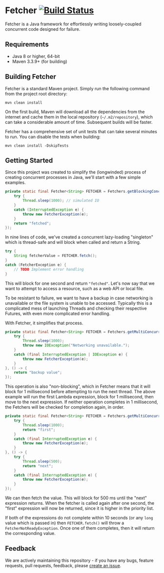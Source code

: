 # Fetcher [![Build Status](https://travis-ci.org/rentworthy/fetcher-framework.svg?branch=master)](https://travis-ci.org/rentworthy/fetcher-framework)

Fetcher is a Java framework for effortlessly writing loosely-coupled concurrent code designed for failure.

## Requirements

* Java 8 or higher, 64-bit
* Maven 3.3.9+ (for building)

## Building Fetcher

Fetcher is a standard Maven project. Simply run the following command from the project root directory:

    mvn clean install

On the first build, Maven will download all the dependencies from the internet and cache them in the local repository (`~/.m2/repository`), which can take a considerable amount of time. Subsequent builds will be faster.

Fetcher has a comprehensive set of unit tests that can take several minutes to run. You can disable the tests when building:

    mvn clean install -DskipTests

## Getting Started

Since this project was created to simplify the (longwinded) process of creating concurrent processes in Java, we'll start with a few simple examples.

```java
private static final Fetcher<String> FETCHER = Fetchers.getBlockingConcurrentFetcher(() -> {    
    try {
        Thread.sleep(1000); // simulated IO
    }
    catch (InterruptedException e) {
        throw new FetcherException(e);
    }    
    return "fetched";    
});
```

In nine lines of code, we've created a concurrent lazy-loading "singleton" which is thread-safe and will block when called and return a String.

```java
try {
    String fetcherValue = FETCHER.fetch();
}
catch (FetcherException e) {
    // TODO Implement error handling
}
```

This will block for one second and return `"fetched"`. Let's now say that we want to attempt to access a resource, such as a web API or local file.

To be resistant to failure, we want to have a backup in case networking is unavailable or the file system is unable to be accessed. Typically this is a complicated mess of launching Threads and checking their respective Futures, with even more complicated error handling.

With Fetcher, it simplifies that process.

```java
private static final Fetcher<String> FETCHER = Fetchers.getMultiConcurrentFetcher(() -> {
    try {
        Thread.sleep(1000);
        throw new IOException("Networking unavailable.");
    }
    catch (final InterruptedException | IOException e) {
        throw new FetcherException(e);
    }
}, () -> {
    return "backup value";
});
```

This operation is also "non-blocking", which in Fetcher means that it will block for 1 millisecond before attempting to run the next thread. The above example will run the first Lambda expression, block for 1 millisecond, then move to the next expression. If neither operation completes in 1 millisecond, the Fetchers will be checked for completion again, in order.

```java
private static final Fetcher<String> FETCHER = Fetchers.getMultiConcurrentFetcher(() -> {
    try {
        Thread.sleep(1000);
        return "first";
    }
    catch (final InterruptedException e) {
        throw new FetcherException(e);
    }
}, () -> {
    try {
        Thread.sleep(500);
        return "next";
    }
    catch (final InterruptedException e) {
        throw new FetcherException(e);
    }
});
```

We can then fetch the value. This will block for 500 ms until the "next" expression returns. When the fetcher is called again after one second, the "first" expression will now be returned, since it is higher in the priority list.

If both of the expressions do not complete within 10 seconds (or any `long` value which is passed in) then `FETCHER.fetch()` will throw a `FetcherNotReadyException`. Once one of them completes, then it will return the corresponding value.

## Feedback

We are actively maintaining this repository - if you have any bugs, feature requests, pull requests, feedback, please [create an issue](https://github.com/rentworthy/fetcher-framework/issues).